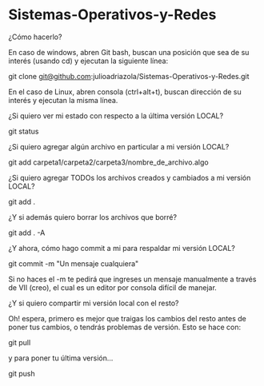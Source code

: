 Sistemas-Operativos-y-Redes
===========================

¿Cómo hacerlo?

En caso de windows, abren Git bash, buscan una posición que sea de su interés (usando cd) y ejecutan la siguiente línea:

git clone git@github.com:julioadriazola/Sistemas-Operativos-y-Redes.git

En el caso de Linux, abren consola (ctrl+alt+t), buscan dirección de su interés y ejecutan la misma línea.

¿Si quiero ver mi estado con respecto a la última versión LOCAL?

git status

¿Si quiero agregar algún archivo en particular a mi versión LOCAL?

git add carpeta1/carpeta2/carpeta3/nombre_de_archivo.algo

¿Si quiero agregar TODOs los archivos creados y cambiados a mi versión LOCAL?

git add .

¿Y si además quiero borrar los archivos que borré?

git add . -A

¿Y ahora, cómo hago commit a mi para respaldar mi versión LOCAL?

git commit -m "Un mensaje cualquiera"

Si no haces el -m te pedirá que ingreses un mensaje manualmente a través de VII (creo), el cual es un editor por consola difícil de manejar.

¿Y si quiero compartir mi versión local con el resto?

Oh! espera, primero es mejor que traigas los cambios del resto antes de poner tus cambios, o tendrás problemas de versión. Esto se hace con:

git pull

y para poner tu última versión...

git push
